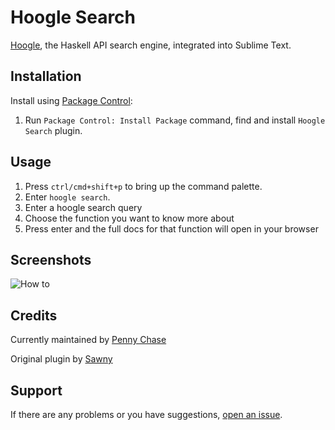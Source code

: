 Hoogle Search
===============

[Hoogle](https://hoogle.haskell.org/), the Haskell API search engine, integrated into Sublime Text.


## Installation

Install using [Package Control](http://wbond.net/sublime_packages/package_control):

1. Run `Package Control: Install Package` command, find and install `Hoogle Search` plugin.


## Usage

1. Press `ctrl/cmd+shift+p` to bring up the command palette.
2. Enter `hoogle search`.
3. Enter a hoogle search query
4. Choose the function you want to know more about
5. Press enter and the full docs for that function will open in your browser


## Screenshots

![How to](https://raw.githubusercontent.com/s4wny/HoogleSearch/master/howto.gif "How to")


## Credits

Currently maintained by [Penny Chase](https://github.com/pennychase)

Original plugin by [Sawny](https://github.com/s4wny/)


## Support

If there are any problems or you have suggestions, [open an issue](https://github.com/s4wny/HoogleSearch/issues).
